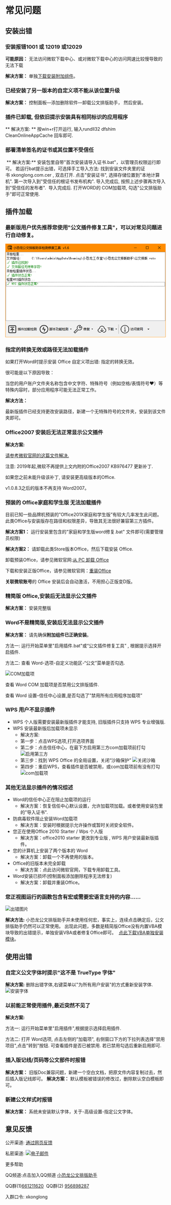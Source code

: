 # 常见问题

## 安装出错

### 安装报错1001 或 12019 或12029
**可能原因：** 无法访问微软下载中心、或对微软下载中心的访问网速比较慢导致的无法下载

**解决方案：** 单独[下载安装附加组件](https://xkonglong.lanzoui.com/iZeNBvv5tef)。

### 已经安装了另一版本的自定义项不能从该位置升级
**解决方案：** 控制面板—添加删除软件—卸载公文排版助手， 然后安装。

### 插件已卸载, 但依旧提示安装具有相同标识的应用程序
** 解决方案: ** 按win+r打开运行, 输入rundll32 dfshim CleanOnlineAppCache 回车即可.

### 部署清单签名的证书或其位置不受信任
​
** 解决方案:** 安装包里自带"首次安装请导入证书.bat"，以管理员权限运行即可。
若运行bat提示出错，可选择手工导入方法:
找到安装文件夹里的证书 xkonglong.com.cer , 双击打开.
点击"安装证书", 选择存储位置到"本地计算机".
第一次导入到"受信任的根证书发布机构".
导入完成后, 按照上述步骤再次导入到"受信任的发布者". 
导入完成后. 打开WORD的 COM加载项, 勾选"公文排版助手"即可正常使用.


## 插件加载

### 最新版用户优先推荐您使用"公文插件修复工具"，可以对常见问题进行自动修复。
![公文插件修复工具](img/fixTools.png)

### 指定的转换无效或路径无法加载插件
如果打开Word时提示安装 Office 自定义项出错: 指定的转换无效。

很可能是以下原因导致：

当您的用户账户文件夹名称包含中文字符、特殊符号（例如空格/表情符号❤）等特殊内容时，部分应用程序可能无法正常工作。

**解决方法：**

最新版插件已经支持更改安装路径，新建一个无特殊符号的文件夹，安装到该文件夹即可。

### Office2007 安装后无法正常显示公文插件
**解决方案:**

[请参考微软官网的这篇文件解决.](https://support.microsoft.com/zh-cn/help/976477/description-of-the-2007-office-system-hotfix-package-mso-x-none-msp-october-27-2009)

注意: 2019年起,微软不再提供上文内附的Office2007 KB976477 更新补丁.

如果您之前未能升级该补丁, 请安装更高级版本的Office.

v1.0.8.3之后的版本不再支持 Word2007。

### 预装的 Office家庭和学生版 无法加载插件

目前已知一些品牌机预装的”Office201X家庭和学生版”有较大几率发生此问题。此类Office与安装版存在路径和权限差异，导致其无法很好兼容第三方插件。

**解决方案1：**
运行安装里包含的"家庭和学生版word修复.bat" 文件即可(需要管理员权限)

**解决方案2：**
请卸载此类Store版本Office，然后下载安装 Office.

卸载预装Office，请参见微软官网:[从 PC 卸载 Office](https://support.office.com/zh-cn/article/%E4%BB%8E-pc-%E5%8D%B8%E8%BD%BD-office-9dd49b83-264a-477a-8fcc-2fdf5dbf61d8?ui=zh-CN&rs=zh-CN&ad=CN)

下载和安装正版Office，请参见微软官网：[重装Office](https://support.office.com/zh-cn/article/%E4%B8%8B%E8%BD%BD%E5%B9%B6%E5%AE%89%E8%A3%85%E6%88%96%E9%87%8D%E6%96%B0%E5%AE%89%E8%A3%85-office-2016-%E6%88%96-office-2013-7c695b06-6d1a-4917-809c-98ce43f86479?ui=zh-CN&rs=zh-CN&ad=CN)

**关联微软账号**的 Office 安装后会自动激活，不用担心正版变D版。

### 精简版 Office,安装后无法显示公文插件

**解决方案：** 安装完整版

### Word不是精简版,安装后无法显示公文插件

**解决方案：**
请先确保**附加组件已正确安装**。

方法一:  运行开始菜单里"启用插件.bat"或“公文插件修复工具” , 根据提示选择开启插件.

方法二:
查看 Word-选项-自定义功能区-“公文”菜单是否勾选.  

![COM加载项](img/com.jpg) 

查看 Word COM 加载项是否禁用公文排版插件.  

查看 Word 设置–信任中心设置,是否勾选了”禁用所有应用程序加载项”

### WPS 用户不显示插件
+ WPS 个人版需要安装最新版插件才能支持, 旧版插件只支持 WPS 专业增强版.
+ WPS 安装最新版后加载项未显示
   + 解决方案:
   + 第一步：点击WPS选项,打开选项界面
   + 第二步：点击信任中心，在最下方启用第三方com加载项前打勾 ![启用第三方](https://txc.gtimg.com/data/57503/2024/0515/8d0e7454491cfab5df4a07724b786add.webp)
   + 第三步：找到 WPS Office 的全局设置，关闭“沙箱保护”  ![关闭沙箱](https://txc.gtimg.com/data/57503/2024/0515/a1d6364334ff6588f574986213510b2e.webp)
   + 第四步：重启WPS，查看插件是否被禁用，或com加载项前有没有打勾 ![com加载项](https://txc.gtimg.com/data/57503/2024/0515/a32994392efcd142c461172347fa8eda.webp)

### 其他无法显示插件的情况综述

+ Word的信任中心正在阻止加载项的运行
   + 解决方案：恢复信任中心默认设置，允许加载项加载。或者使用安装包里的"导入证书".
+ 防病毒软件阻止安装Word加载项
   + 解决方案：安装时根据提示允许操作或暂时关闭安全软件。
+ 您正在使用Office 2010 Starter / Wps 个人版
   + 解决方案：office2010 starter 更改到专业版 , WPS 用户安装最新版插件。
+ 您的计算机上安装了两个版本的 Word
   + 解决方案：卸载一个不再使用的版本。
+ Office的旧版本未完全卸载
   + 解决方案：点此访问微软官网，下载专用卸载工具。
+ Word安装已损坏(控制面板添加删除程序无法修复)
   + 解决方案：卸载并重装Office。

### 您正视图运行的函数包含有宏或需要宏语言支持的内容……
![出错图片](https://txc.gtimg.com/data/57503/2019/0329/a83a49fb27f868e2c3c8175d96bf8126.jpg)

**解决方法:** 小恐龙公文排版助手并未使用任何宏，事实上，连续点击确定后，公文排版助手仍然可以正常使用。
出现此问题，多数是精简版Office没有内置VBA模块导致的出错提示，单独安装VBA或者修复Office即可。 
[点此下载VBA单独安装模块](https://xkonglong.lanzoui.com/i3kez3a)。


## 使用出错

### 自定义公文字体时提示"这不是 TrueType 字体"
**解决方案:** 删除出错字体,右键菜单以"为所有用户安装"的方式重新安装字体. ![安装字体](https://txc.gtimg.com/data/57503/2021/0820/87029a87568cc3f64e9718c65705a006.png)


### 以前能正常使用插件,最近突然不见了

**解决方案:**  

方法一:  运行开始菜单里"启用插件",根据提示选择启用插件.

方法二:  打开 Word选项, 点击左侧的"加载项", 右侧窗口下方的下拉列表选择"禁用项目",点击"转到"按钮. 可查看插件是否已被禁用. 若已禁用勾选后重新启用即可.

### 插入版记线/页码等公文部件时报错

**解决方案：** 旧版Doc兼容问题，新建一个空白文档，把原文件内容复制过去，然后插入版记线即可。
**解决方案：** 默认模板被错误的修改过，删除默认空白模板即可。

### 新建公文样式时报错

**解决方案：** 系统未安装默认字体，关于-高级设置-指定公文字体。

## 意见反馈

公开渠道: [通过网页反馈](https://support.qq.com/products/57503)

私密渠道: [![电子邮件](http://rescdn.qqmail.com/zh_CN/htmledition/images/function/qm_open/ico_mailme_12.png)](http://mail.qq.com/cgi-bin/qm_share?t=qm_mailme&email=bBQHAwILAAMCCywdHUIPAwE) 

更多帮助

QQ频道:点击加入QQ频道 [小恐龙公文排版助手](https://pd.qq.com/s/exu99qgjm)

QQ群(1)[661211620](http://shang.qq.com/wpa/qunwpa?idkey=5f81cf0d069901cafc1027691fa8c461dfc996362c930aea0eb2e29589743e1a)  QQ群(2) [956898287](http://shang.qq.com/wpa/qunwpa?idkey=499ea997e2978b0206ad52dbccd28cd2f9efab69c80417d9b0881bea843e82f8)

入群口令: xkonglong
